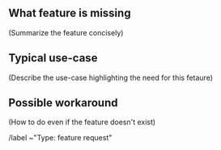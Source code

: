 ## What feature is missing

(Summarize the feature concisely)


## Typical use-case

(Describe the use-case highlighting the need for this fetaure)


## Possible workaround

(How to do even if the feature doesn't exist)

<!-- please leave code bealow as-is -->

/label ~"Type: feature request"

